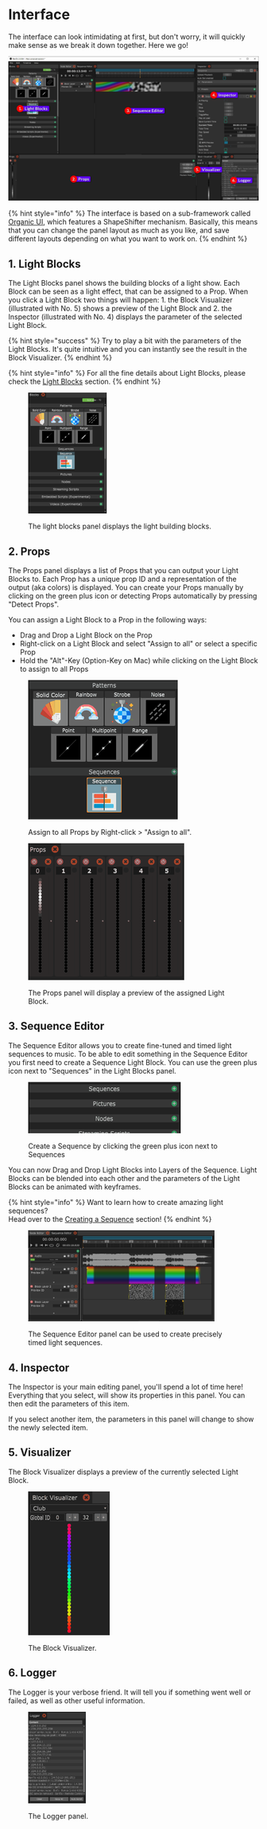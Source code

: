 # Interface

The interface can look intimidating at first, but don't worry, it will quickly make sense as we break it down together. Here we go!

![Bento UI panels](../.gitbook/assets/interface.gif)

{% hint style="info" %}
The interface is based on a sub-framework called [Organic UI](https://github.com/benkuper/juce\_organicui), which features a ShapeShifter mechanism. Basically, this means that you can change the panel layout as much as you like, and save different layouts depending on what you want to work on.
{% endhint %}

## 1. Light Blocks

The Light Blocks panel shows the building blocks of a light show. Each Block can be seen as a light effect, that can be assigned to a Prop. When you click a Light Block two things will happen: 1. the Block Visualizer (illustrated with No. 5) shows a preview of the Light Block and 2. the Inspector (illustrated with No. 4) displays the parameter of the selected Light Block.

{% hint style="success" %}
Try to play a bit with the parameters of the Light Blocks. It's quite intuitive and you can instantly see the result in the Block Visualizer.
{% endhint %}

{% hint style="info" %}
For all the fine details about Light Blocks, please check the [Light Blocks](interface.md#1.-light-blocks) section.
{% endhint %}

<figure><img src="../.gitbook/assets/blocks-panel (1).png" alt="" width="158"><figcaption><p>The light blocks panel displays the light building blocks.</p></figcaption></figure>

## 2. Props

The Props panel displays a list of Props that you can output your Light Blocks to. Each Prop has a unique prop ID and a representation of the output (aka colors) is displayed. You can create your Props manually by clicking on the green plus icon or detecting Props automatically by pressing "Detect Props".

You can assign a Light Block to a Prop in the following ways:

* Drag and Drop a Light Block on the Prop
* Right-click on a Light Block and select "Assign to all" or select a specific Prop
* Hold the "Alt"-Key (Option-Key on Mac) while clicking on the Light Block to assign to all Props

<figure><img src="../.gitbook/assets/assign-block.gif" alt=""><figcaption><p>Assign to all Props by Right-click > "Assign to all".</p></figcaption></figure>

<figure><img src="../.gitbook/assets/props-panel.gif" alt=""><figcaption><p>The Props panel will display a preview of the assigned Light Block.</p></figcaption></figure>

## 3. Sequence Editor

The Sequence Editor allows you to create fine-tuned and timed light sequences to music. To be able to edit something in the Sequence Editor you first need to create a Sequence Light Block. You can use the green plus icon next to "Sequences" in the Light Blocks panel.

<figure><img src="../.gitbook/assets/create-sequence (1).gif" alt=""><figcaption><p>Create a Sequence by clicking the green plus icon next to Sequences</p></figcaption></figure>

You can now Drag and Drop Light Blocks into Layers of the Sequence. Light Blocks can be blended into each other and the parameters of the Light Blocks can be animated with keyframes.&#x20;

{% hint style="info" %}
Want to learn how to create amazing light sequences? \
Head over to the [Creating a Sequence](broken-reference) section!
{% endhint %}

<figure><img src="../.gitbook/assets/sequence-editor-panel.png" alt="" width="375"><figcaption><p>The Sequence Editor panel can be used to create precisely timed light sequences.</p></figcaption></figure>

## 4. Inspector

The Inspector is your main editing panel, you'll spend a lot of time here! Everything that you select, will show its properties in this panel. You can then edit the parameters of this item.

If you select another item, the parameters in this panel will change to show the newly selected item.

## 5. Visualizer

The Block Visualizer displays a preview of the currently selected Light Block.

<figure><img src="../.gitbook/assets/block-visualizer.gif" alt=""><figcaption><p>The Block Visualizer.</p></figcaption></figure>

## 6. Logger

The Logger is your verbose friend. It will tell you if something went well or failed, as well as other useful information.&#x20;

<figure><img src="../.gitbook/assets/logger-panel.png" alt="" width="116"><figcaption><p>The Logger panel.</p></figcaption></figure>
